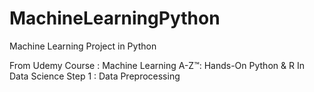 # MachineLearningPython
Machine Learning Project in Python

From Udemy Course : Machine Learning A-Z™: Hands-On Python & R In Data Science
Step 1 : Data Preprocessing
